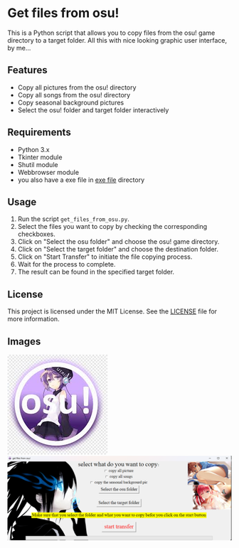 # Get files from osu!

This is a Python script that allows you to copy files from the osu! game directory to a target folder.
All this  with nice looking graphic user interface, by me...

## Features

- Copy all pictures from the osu! directory
- Copy all songs from the osu! directory
- Copy seasonal background pictures
- Select the osu! folder and target folder interactively

## Requirements

- Python 3.x
- Tkinter module
- Shutil module
- Webbrowser module
- you also have a exe file in [exe file](/exe%20file) directory

## Usage

1. Run the script `get_files_from_osu.py`.
2. Select the files you want to copy by checking the corresponding checkboxes.
3. Click on "Select the osu folder" and choose the osu! game directory.
4. Click on "Select the target folder" and choose the destination folder.
5. Click on "Start Transfer" to initiate the file copying process.
6. Wait for the process to complete.
7. The result can be found in the specified target folder.

## License

This project is licensed under the MIT License. See the [LICENSE](LICENSE) file for more information.

## Images
![Example Image](icon.png)
![Example Image](Example.png)

